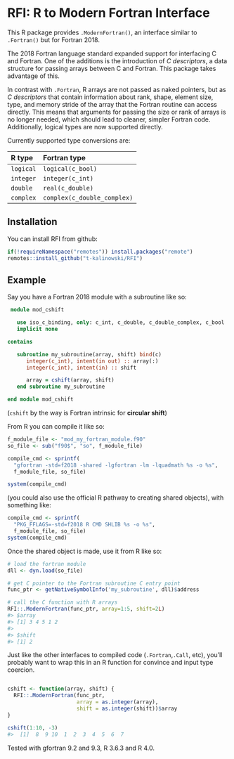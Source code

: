 
<!-- README.md is generated from README.Rmd. Please edit that file -->

# RFI: R to Modern Fortran Interface

<!-- badges: start -->

<!-- badges: end -->

This R package provides `.ModernFortran()`, an interface similar to
`.Fortran()` but for Fortran 2018.

The 2018 Fortran language standard expanded support for interfacing C
and Fortran. One of the additions is the introduction of *C
descriptors*, a data structure for passing arrays between C and Fortran.
This package takes advantage of this.

In contrast with `.Fortran`, R arrays are not passed as naked pointers,
but as *C descriptors* that contain information about rank, shape,
element size, type, and memory stride of the array that the Fortran
routine can access directly. This means that arguments for passing the
size or rank of arrays is no longer needed, which should lead to
cleaner, simpler Fortran code. Additionally, logical types are now
supported directly.

Currently supported type conversions are:

| R type    | Fortran type                |
| :-------- | :-------------------------- |
| `logical` | `logical(c_bool)`           |
| `integer` | `integer(c_int)`            |
| `double`  | `real(c_double)`            |
| `complex` | `complex(c_double_complex)` |

## Installation

You can install RFI from github:

``` r
if(!requireNamespace("remotes")) install.packages("remote")
remotes::install_github("t-kalinowski/RFI")
```

## Example

Say you have a Fortran 2018 module with a subroutine like so:

``` f90
 module mod_cshift

   use iso_c_binding, only: c_int, c_double, c_double_complex, c_bool
   implicit none

contains

   subroutine my_subroutine(array, shift) bind(c)
      integer(c_int), intent(in out) :: array(:)
      integer(c_int), intent(in) :: shift

      array = cshift(array, shift)
   end subroutine my_subroutine

end module mod_cshift
```

(`cshift` by the way is Fortran intrinsic for **circular shift**)

From R you can compile it like so:

``` r
f_module_file <- "mod_my_fortran_module.f90"
so_file <- sub("f90$", "so", f_module_file)

compile_cmd <- sprintf(
  "gfortran -std=f2018 -shared -lgfortran -lm -lquadmath %s -o %s",
  f_module_file, so_file)

system(compile_cmd)
```

(you could also use the official R pathway to creating shared objects),
with something like:

``` r
compile_cmd <- sprintf(
  "PKG_FFLAGS=-std=f2018 R CMD SHLIB %s -o %s",
  f_module_file, so_file)
system(compile_cmd)
```

Once the shared object is made, use it from R like so:

``` r
# load the fortran module
dll <- dyn.load(so_file)

# get C pointer to the Fortran subroutine C entry point
func_ptr <- getNativeSymbolInfo('my_subroutine', dll)$address

# call the C function with R arrays
RFI::.ModernFortran(func_ptr, array=1:5, shift=2L)
#> $array
#> [1] 3 4 5 1 2
#> 
#> $shift
#> [1] 2
```

Just like the other interfaces to compiled code (`.Fortran`,`.Call`,
etc), you’ll probably want to wrap this in an R function for convince
and input type coercion.

``` r

cshift <- function(array, shift) {
  RFI::.ModernFortran(func_ptr, 
                      array = as.integer(array), 
                      shift = as.integer(shift))$array
}

cshift(1:10, -3)
#>  [1]  8  9 10  1  2  3  4  5  6  7
```

Tested with gfortran 9.2 and 9.3, R 3.6.3 and R 4.0.
